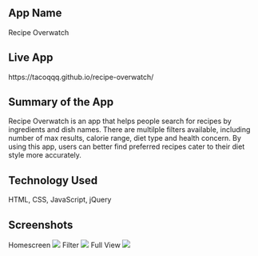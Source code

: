 <h2>App Name</h2>
Recipe Overwatch

<h2>Live App</h2>
https://tacoqqq.github.io/recipe-overwatch/

<h2>Summary of the App</h2>
Recipe Overwatch is an app that helps people search for recipes by ingredients and dish names. 
There are multilple filters available, including number of max results, calorie range, diet type and health concern. By using this app, users can better find preferred recipes cater to their diet style more accurately.

<h2>Technology Used</h2>
HTML, CSS, JavaScript, jQuery

<h2>Screenshots</h2>
Homescreen
<img src="https://i.ibb.co/Lv54vxP/Screen-Shot-2019-12-07-at-12-16-15-PM.jpg">
Filter
<img src="https://i.ibb.co/8jbzmYh/Screen-Shot-2019-12-07-at-12-16-47-PM.jpg">
Full View
<img src="https://i.ibb.co/PF2m3YX/screencapture-tacoqqq-github-io-recipe-overwatch-2019-12-07-12-20-31.png">
